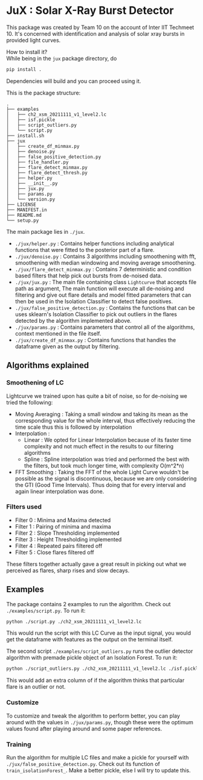 # JuX : Solar X-Ray Burst Detector

This package was created by Team 10 on the account of Inter IIT Techmeet 10.
It's concerned with identification and analysis of solar xray bursts in provided light curves.

How to install it?  
While being in the `jux` package directory, do

```bash
pip install .
```

Dependencies will build and you can proceed using it.

This is the package structure:

```
.
├── examples
│   ├── ch2_xsm_20211111_v1_level2.lc
│   ├── isf.pickle
│   ├── script_outliers.py
│   └── script.py
├── install.sh
├── jux
│   ├── create_df_minmax.py
│   ├── denoise.py
│   ├── false_positive_detection.py
│   ├── file_handler.py
│   ├── flare_detect_minmax.py
│   ├── flare_detect_thresh.py
│   ├── helper.py
│   ├── __init__.py
│   ├── jux.py
│   ├── params.py
│   └── version.py
├── LICENSE
├── MANIFEST.in
├── README.md
└── setup.py
```

The main package lies in `./jux`.

- `./jux/helper.py` : Contains helper functions including analytical functions that were fitted to the posterior part of a flare.
- `./jux/denoise.py` : Contains 3 algorithms including smoothening with fft, smoothening with median windowing and moving average smoothening.
- `./jux/flare_detect_minmax.py` : Contains 7 deterministic and condition based filters that help pick out bursts from de-noised data.
- `./jux/jux.py` : The main file containing class `Lightcurve` that accepts file path as argument, The main function will execute all de-noising and filtering and give out flare details and model fitted parameters that can then be used in the Isolation Classifier to detect false positives.
- `./jux/false_positive_detection.py` : Contains the functions that can be uses sklearn's Isolation Classifier to pick out outliers in the flares detected by the algorithm implemented above.
- `./jux/params.py` : Contains parameters that control all of the algorithms, context mentioned in the file itself.
- `./jux/create_df_minmax.py` : Contains functions that handles the dataframe given as the output by filtering.

## Algorithms explained

### Smoothening of LC

Lightcurve we trained upon has quite a bit of noise, so for de-noising we tried the following:

- Moving Averaging : Taking a small window and taking its mean as the corresponding value for the whole interval, thus effectively reducing the time scale thus this is followed by interpolation
- Interpolation :
  - Linear : We opted for Linear Interpolation because of its faster time complexity and not much effect in the results to our filtering algorithms
  - Spline : Spline interpolation was tried and performed the best with the filters, but took much longer time, with complexity O(m^2\*n)
- FFT Smoothing : Taking the FFT of the whole Light Curve wouldn't be possible as the signal is discontinuous, because we are only considering the GTI (Good Time Intervals). Thus doing that for every interval and again linear interpolation was done.

### Filters used

- Filter 0 : Minima and Maxima detected
- Filter 1 : Pairing of minima and maxima
- Filter 2 : Slope Thresholding implemented
- Filter 3 : Height Thresholding implemented
- Filter 4 : Repeated pairs filtered off
- Filter 5 : Close flares filtered off

These filters together actually gave a great result in picking out what we perceived as flares, sharp rises and slow decays.

## Examples

The package contains 2 examples to run the algorithm. Check out `./examples/script.py`. To run it:

```bash
python ./script.py ./ch2_xsm_20211111_v1_level2.lc
```

This would run the script with this LC Curve as the input signal, you would get the dataframe with features as the output on the terminal itself.

The second script `./examples/script_outliers.py` runs the outlier detector algorithm with premade pickle object of an Isolation Forest. To run it:

```bash
python ./script_outliers.py ./ch2_xsm_20211111_v1_level2.lc ./isf.pickle
```

This would add an extra column of if the algorithm thinks that particular flare is an outlier or not.

### Customize

To customize and tweak the algorithm to perform better, you can play around with the values in `./jux/params.py`, though these were the optimum values found after playing around and some paper references.

### Training

Run the algorithm for multiple LC files and make a pickle for yourself with `./jux/false_positive_detection.py`. Check out its function of `train_isolationForest_`. Make a better pickle, else I will try to update this.
